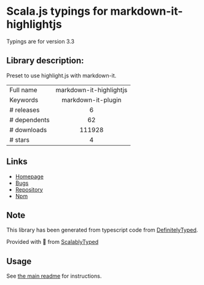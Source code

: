 
# Scala.js typings for markdown-it-highlightjs

Typings are for version 3.3

## Library description:
Preset to use highlight.js with markdown-it.

|                    |                 |
| ------------------ | :-------------: |
| Full name          | markdown-it-highlightjs |
| Keywords           | markdown-it-plugin |
| # releases         | 6 |
| # dependents       | 62 |
| # downloads        | 111928 |
| # stars            | 4 |

## Links
- [Homepage](https://github.com/valeriangalliat/markdown-it-highlightjs)
- [Bugs](https://github.com/valeriangalliat/markdown-it-highlightjs/issues)
- [Repository](https://github.com/valeriangalliat/markdown-it-highlightjs)
- [Npm](https://www.npmjs.com/package/markdown-it-highlightjs)
    


## Note
This library has been generated from typescript code from [DefinitelyTyped](https://definitelytyped.org).

Provided with :purple_heart: from [ScalablyTyped](https://github.com/oyvindberg/ScalablyTyped)

## Usage
See [the main readme](../../readme.md) for instructions.


